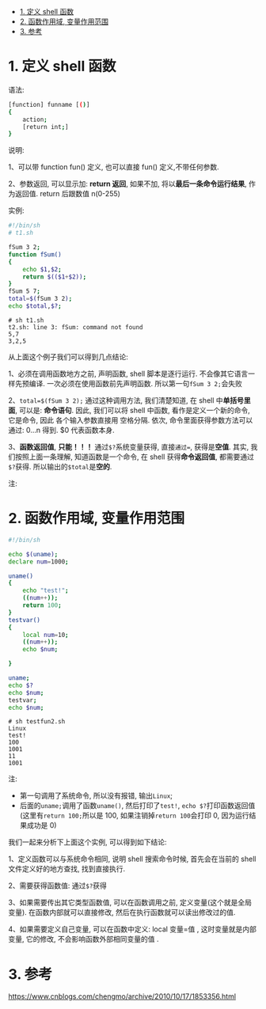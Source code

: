 
<!-- @import "[TOC]" {cmd="toc" depthFrom=1 depthTo=6 orderedList=false} -->

<!-- code_chunk_output -->

- [1. 定义 shell 函数](#1-定义-shell-函数)
- [2. 函数作用域, 变量作用范围](#2-函数作用域-变量作用范围)
- [3. 参考](#3-参考)

<!-- /code_chunk_output -->

# 1. 定义 shell 函数

语法:

```sh
[function] funname [()]
{
    action;
    [return int;]
}
```

说明:

1、可以带 function fun()  定义, 也可以直接 fun() 定义,不带任何参数.

2、参数返回, 可以显示加: **return 返回**, 如果不加, 将以**最后一条命令运行结果**, 作为返回值.  return 后跟数值 n(0-255)

实例:

```sh
#!/bin/sh
# t1.sh

fSum 3 2;
function fSum()
{
    echo $1,$2;
    return $(($1+$2));
}
fSum 5 7;
total=$(fSum 3 2);
echo $total,$?;
```

```
# sh t1.sh
t2.sh: line 3: fSum: command not found
5,7
3,2,5
```

从上面这个例子我们可以得到几点结论:

1、必须在调用函数地方之前, 声明函数, shell 脚本是逐行运行. 不会像其它语言一样先预编译. 一次必须在使用函数前先声明函数. 所以第一句`fSum 3 2;`会失败

2、`total=$(fSum 3 2);` 通过这种调用方法, 我们清楚知道, 在 shell 中**单括号里面**, 可以是: **命令语句**.  因此, 我们可以将 shell 中函数, 看作是定义一个新的命令, 它是命令, 因此 各个输入参数直接用 空格分隔.  依次, 命令里面获得参数方法可以通过: $0…$n 得到.  $0 代表函数本身.

3、**函数返回值**, **只能！！！** 通过`$?`系统变量获得, 直接`通过=`, 获得是**空值**. 其实, 我们按照上面一条理解, 知道函数是一个命令, 在 shell 获得**命令返回值**, 都需要通过`$?`获得. 所以输出的`$total`是**空的**.

注:

# 2. 函数作用域, 变量作用范围

```sh
#!/bin/sh

echo $(uname);
declare num=1000;

uname()
{
    echo "test!";
    ((num++));
    return 100;
}
testvar()
{
    local num=10;
    ((num++));
    echo $num;

}

uname;
echo $?
echo $num;
testvar;
echo $num;
```

```
# sh testfun2.sh
Linux
test!
100
1001
11
1001
```

注:

- 第一句调用了系统命令, 所以没有报错, 输出`Linux`;
- 后面的`uname;`调用了函数`uname()`, 然后打印了`test!`, `echo $?`打印函数返回值(这里有`return 100;`所以是 100, 如果注销掉`return 100`会打印 0, 因为运行结果成功是 0)

我们一起来分析下上面这个实例, 可以得到如下结论:

1、定义函数可以与系统命令相同, 说明 shell 搜索命令时候, 首先会在当前的 shell 文件定义好的地方查找, 找到直接执行.

2、需要获得函数值: 通过`$?`获得

3、如果需要传出其它类型函数值, 可以在函数调用之前, 定义变量(这个就是全局变量). 在函数内部就可以直接修改, 然后在执行函数就可以读出修改过的值.

4、如果需要定义自己变量, 可以在函数中定义: local 变量=值 , 这时变量就是内部变量, 它的修改, 不会影响函数外部相同变量的值 .

# 3. 参考

https://www.cnblogs.com/chengmo/archive/2010/10/17/1853356.html